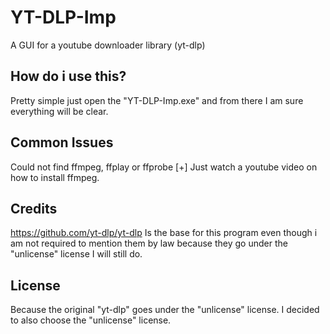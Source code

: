 # YT-DLP-Imp
A GUI for a youtube downloader library (yt-dlp)

## How do i use this?
Pretty simple just open the "YT-DLP-Imp.exe" and from there I am sure everything will be clear.

## Common Issues
Could not find ffmpeg, ffplay or ffprobe  [+]  Just watch a youtube video on how to install ffmpeg.

## Credits
https://github.com/yt-dlp/yt-dlp Is the base for this program even though i am not required to mention them by law because they go under the "unlicense" license I will still do.

## License
Because the original "yt-dlp" goes under the "unlicense" license. I decided to also choose the "unlicense" license.
